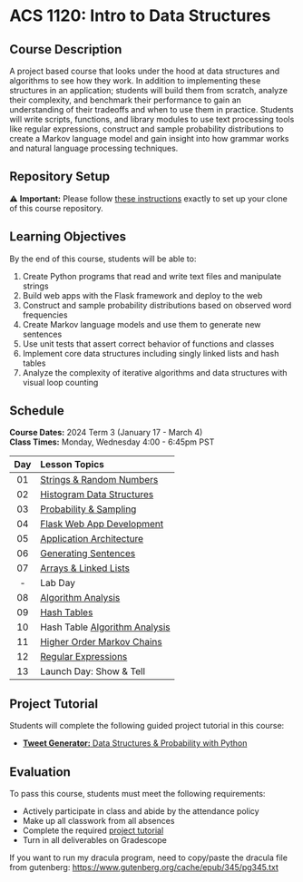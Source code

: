 # ACS 1120: Intro to Data Structures

## Course Description

A project based course that looks under the hood at data structures and algorithms to see how they work. In addition to implementing these structures in an application; students will build them from scratch, analyze their complexity, and benchmark their performance to gain an understanding of their tradeoffs and when to use them in practice. Students will write scripts, functions, and library modules to use text processing tools like regular expressions, construct and sample probability distributions to create a Markov language model and gain insight into how grammar works and natural language processing techniques.

## Repository Setup

:warning: **Important:** Please follow [these instructions](Setup.md) exactly to set up your clone of this course repository.

## Learning Objectives

By the end of this course, students will be able to:

1. Create Python programs that read and write text files and manipulate strings
2. Build web apps with the Flask framework and deploy to the web
3. Construct and sample probability distributions based on observed word frequencies
4. Create Markov language models and use them to generate new sentences
5. Use unit tests that assert correct behavior of functions and classes
6. Implement core data structures including singly linked lists and hash tables
7. Analyze the complexity of iterative algorithms and data structures with visual loop counting

## Schedule

**Course Dates:** 2024 Term 3 (January 17 - March 4)<br>
**Class Times:** Monday, Wednesday 4:00 - 6:45pm PST

Day | Lesson Topics
:-: | :------------------------------------------
01  | [Strings & Random Numbers]
02  | [Histogram Data Structures]
03  | [Probability & Sampling]
04  | [Flask Web App Development]
05  | [Application Architecture]
06  | [Generating Sentences]
07  | [Arrays & Linked Lists]
| - | Lab Day 
08  | [Algorithm Analysis]
09  | [Hash Tables]
10  | Hash Table [Algorithm Analysis]
11  | [Higher Order Markov Chains][final project]
12  | [Regular Expressions]
13  | Launch Day: Show & Tell

<!--

## Deliverable Schedule

Deliverable                                       | Date Started |   Date Due    | Submission Form
:------------------------------------------------ | :----------: | :-----------: | :--------------------------------------------------------------------------------------
**[Project Check-In][flask web app development]** | Wed, Jan 19  |  Sun, Feb 6   | [Submit Project Check-In](https://www.gradescope.com/courses/76047/assignments/1826588)
**[Linked List Challenges]**                      |  Mon, Feb 7  |  Sun, Feb 13  | [Submit Linked List](https://www.gradescope.com/courses/76047/assignments/1829207)
**[Hash Table Challenges]**                       | Mon, Feb 14  |  Sun, Feb 20  | [Submit Hash Table](https://www.gradescope.com/courses/76047/assignments/1829208)
**[Final Project]**                               | Mon, Feb 21  | Fri, March 11 | [Submit Final Project](https://www.gradescope.com/courses/76047/assignments/1826588)
-->


## Project Tutorial

Students will complete the following guided project tutorial in this course:

- [**Tweet Generator:** Data Structures & Probability with Python](https://bit.ly/tutorial-tweet-generator)

## Evaluation

To pass this course, students must meet the following requirements:

- Actively participate in class and abide by the attendance policy
- Make up all classwork from all absences
- Complete the required [project tutorial](#project-tutorial)
- Turn in all deliverables on Gradescope

[algorithm analysis]: Lessons/AlgorithmAnalysis.md
[application architecture]: Lessons/Architecture.md
[arrays & linked lists]: Lessons/ArraysLinkedLists.md
[due]: ReadMe.md#Deliverable-Schedule
[final project]: Lessons/MarkovChains.md
[flask web app development]: Lessons/FlaskWebApp.md
[generating sentences]: Lessons/Sentences.md
[hash table challenges]: Lessons/HashTables.md#Challenges
[hash tables]: Lessons/HashTables.md
[higher order markov chains]: Lessons/MarkovChains.md
[histogram data structures]: Lessons/Histograms.md
[linked list challenges]: Lessons/ArraysLinkedLists.md#Challenges
[probability & sampling]: Lessons/Probability.md
[project check-in]: Lessons/FlaskWebApp.md
[quiz]: StudyGuides.md
[quiz study guides]: StudyGuides.md
[regular expressions]: Lessons/RegularExpressions.md
[strings & random numbers]: Lessons/RandomStrings.md

If you want to run my dracula program, need to copy/paste the dracula file from gutenberg: https://www.gutenberg.org/cache/epub/345/pg345.txt